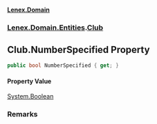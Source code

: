 #### [Lenex.Domain](index.md 'index')
### [Lenex.Domain.Entities](Lenex.Domain.Entities.md 'Lenex.Domain.Entities').[Club](Lenex.Domain.Entities.Club.md 'Lenex.Domain.Entities.Club')

## Club.NumberSpecified Property

```csharp
public bool NumberSpecified { get; }
```

#### Property Value
[System.Boolean](https://docs.microsoft.com/en-us/dotnet/api/System.Boolean 'System.Boolean')

### Remarks